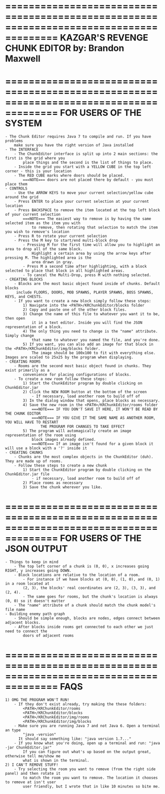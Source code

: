 =======================================================================================
KAZGAR'S REVENGE CHUNK EDITOR
by: Brandon Maxwell
=======================================================================================

=======================================================================================
FOR USERS OF THE SYSTEM
=======================================================================================
	- The Chunk Editor requires Java 7 to compile and run. If you have problems
		make sure you have the right version of Java installed
	- The INTERFACE
		- The ChunkEditor interface is split up into 2 main sections: the first is the grid where you
			place things and the second is the list of things to place.
		- Inside the grid you start with a YELLOW CUBE in the top left corner - this is your location
		- The RED CUBE marks where doors should be placed.
			===NOTE=== doors are not placed there by default - you must place them
	- CONTROLS
		- Use the ARROW KEYS to move your current selection/yellow cube around the grid
		- Press ENTER to place your current selection at your current location
		- Press BACKSPACE to remove the item located at the top left block of your current selection
			===NOTE=== The easiest way to remove is by having the same selected item as the item you with
				to remove, then rotating that selection to match the item you wish to remove's location
		- Press R to rotate your current selection
		- Press the M key to start/end multi-block drop
			- Pressing M for the first time will allow you to highlight an area to drop all of the same block. 
				Highlight a certain area by using the arrow keys after pressing M. The highlighted area is the 
				area drawn in gray.
			- Press M a second time after highlighting, with a block selected to place that block in all highlighted areas.
			- To cancel the Multi-Drop, press M with nothing selected.	
	- CREATING BLOCKS
		- Blocks are the most basic object found inside of chunks. Default blocks
		 include FLOORS, DOORS, MOB SPAWNS, PLAYER SPAWNS, BOSS SPAWNS, KEYS, and CHESTS.
		- If you want to create a new block simply follow these steps:
			1) Navigate into the <PATH>/KRChunkEditor/blocks folder
			2) Copy and paste one of the other block files. 
			3) Change the name of this file to whatever you want it to be, then open 
				it in a text editor. Inside you will find the JSON representation of a block. 
			4) The only thing you need to change is the "name" attribute. Simply change 
				that name to whatever you named the file, and you're done. 
			5) If you want, you can also add an image for that block in the <PATH>/KRChunkEditor/img/blocks folder. 
				The image should be 100x100 to fit with everything else. Images are scaled to 25x25 by the program when displaying.
	- CREATING ROOMS
		- Rooms are the second most basic object found in chunks. They exist primarily as a
			convenience for placing configurations of blocks.
		- To create a new room follow these steps:
			1) Start the ChunkEditor program by double clicking on ChunkEditor.jar
			2) Click the NEW ROOM button at the bottom of the screen
				- If necessary, load another room to build off of
			3) In the dialog window that opens, place blocks as necessary.
			4) Save the new room in the <PATH>/KRChunkEditor/rooms folder
				===NOTE=== IF YOU DON'T SAVE IT HERE, IT WON'T BE READ BY THE CHUNK EDITOR
				===NOTE=== IF YOU GIVE IT THE SAME NAME AS ANOTHER ROOM, YOU WILL HAVE TO RESTART
					THE PROGRAM FOR CHANGES TO TAKE EFFECT
			5) The program will automagically create an image representation of the room using
				block images already defined.
				===NOTE=== If an image isn't found for a given block it will use a block with a '?' inside it
	- CREATING CHUNKS
		- Chunks are the most complex objects in the ChunkEditor (duh). They are made up of rooms.
		- Follow these steps to create a new chunk
			1) Start the ChunkEditor program by double clicking on the ChunkEditor.jar file
				- if necessary, load another room to build off of
			2) Place rooms as necessary
			3) Save the chunk wherever you like.

=======================================================================================
FOR USERS OF THE JSON OUTPUT
=======================================================================================			
	- Things to keep in mind
		- The top left corner of a chunk is (0, 0), x increases going RIGHT, y increases going DOWN.
		- Block locations are relative to the location of a room. 
			- For instance if we have blocks at (0, 0), (1, 0), and (0, 1) in a room located at
			(2, 3), the blocks' real coordinates are (2, 3), (3, 3), and (2, 4).
			- The same goes for rooms, but the chunk's location is always (0, 0) so it doesn't matter
		- The "name" attribute of a chunk should match the chunk model's file name	
	- Building enemy path graph
		- Should be simple enough, blocks are nodes, edges connect between adjacent blocks.
		- After blocks inside rooms get connected to each other we just need to connect the 
			doors of adjacent rooms

=======================================================================================
FAQS
=======================================================================================	
	1) OMG THE PROGRAM WON'T RUN!
		- If they don't exist already, try making the these folders:
			<PATH>/KRChunkEditor/rooms
			<PATH>/KRChunkEditor/blocks
			<PATH>/KRChunkEditor/img/rooms
			<PATH>/KRChunkEditor/img/blocks
		- Make sure you are running Java 7 and not Java 6. Open a terminal an type
			"java -version"
		  It should say something like: "java version 1.7..."
		- If you know what you're doing, open up a terminal and run: "java -jar ChunkEditor.jar"
			If you can figure out what's up based on the output great, otherwise tell me/show me
			what is shown in the terminal.
	2) I CAN'T REMOVE STUFF!
		- Try selecting the room you want to remove (from the right side panel) and then rotate it
			to match the room you want to remove. The location it chooses to remove at isn't user 
			user friendly, but I wrote that in like 10 minutes so bite me.	
